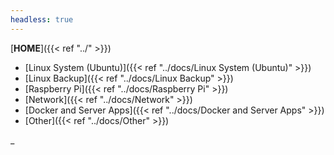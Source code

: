 ```yaml
---
headless: true
---
```


[**HOME**]({{< ref "../" >}})
- [Linux System (Ubuntu)]({{< ref "../docs/Linux System (Ubuntu)" >}})
- [Linux Backup]({{< ref "../docs/Linux Backup" >}})
- [Raspberry Pi]({{< ref "../docs/Raspberry Pi" >}})
- [Network]({{< ref "../docs/Network" >}})
- [Docker and Server Apps]({{< ref "../docs/Docker and Server Apps" >}})
- [Other]({{< ref "../docs/Other" >}})

_
